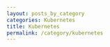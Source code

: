 ```yaml
---
layout: posts_by_category
categories: Kubernetes
title: Kubernetes
permalink: /category/kubernetes
---
```

